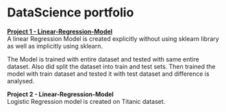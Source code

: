 # DataScience portfolio

<b>[Project 1 - Linear-Regression-Model](https://github.com/fahidavp/LinearRegressionModel)</b><br>
A linear Regression Model is created explicitly without using sklearn library as well as implicitly using sklearn.

The Model is trained with entire dataset and tested with same entire dataset. Also did split the dataset into train and test sets. Then trained the model with train dataset and tested it with test dataset and difference is analysed.

<b>Project 2 - Linear-Regression-Model</b><br>
Logistic Regression model is created on Titanic dataset.
